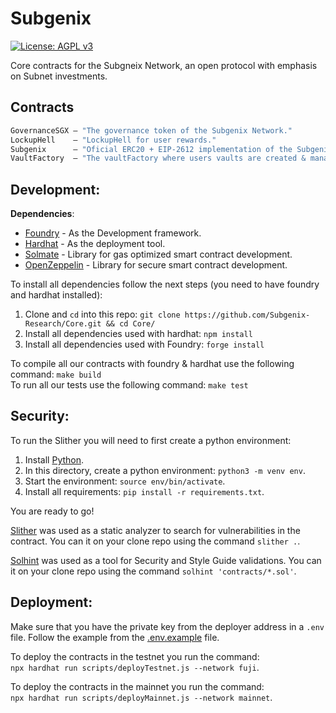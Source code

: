 # Subgenix

[![License: AGPL v3](https://img.shields.io/badge/License-AGPL%20v3-blue.svg)](https://www.gnu.org/licenses/agpl-3.0)

Core contracts for the Subgneix Network, an open protocol with emphasis on Subnet investments.

## Contracts

```ml
GovernanceSGX — "The governance token of the Subgenix Network."
LockupHell    — "LockupHell for user rewards."
Subgenix      — "Oficial ERC20 + EIP-2612 implementation of the Subgenix Network token."
VaultFactory  — "The vaultFactory where users vaults are created & managed."
```

## Development:

**Dependencies**:
- [Foundry](https://github.com/gakonst/foundry#installation) - As the Development framework.   
- [Hardhat](https://github.com/NomicFoundation/hardhat) - As the deployment tool.    
- [Solmate](https://github.com/Rari-Capital/solmate) - Library for gas optimized smart contract development.    
- [OpenZeppelin](https://github.com/OpenZeppelin/openzeppelin-contracts) - Library for secure smart contract development.    
      
To install all dependencies follow the next steps (you need to have foundry and hardhat installed):    
1. Clone and `cd` into this repo: `git clone https://github.com/Subgenix-Research/Core.git && cd Core/`   
2. Install all dependencies used with hardhat: `npm install`
3. Install all dependencies used with Foundry: `forge install`

      
To compile all our contracts with foundry & hardhat use the following command: `make build`  
To run all our tests use the following command: `make test`   

## Security:

To run the Slither you will need to first create a python environment:

1. Install [Python](https://www.python.org/downloads/).
2. In this directory, create a python environment: `python3 -m venv env`.
3. Start the environment: `source env/bin/activate`.
4. Install all requirements: `pip install -r requirements.txt`.

You are ready to go!

[Slither](https://github.com/crytic/slither) was used as a static analyzer to
search for vulnerabilities in the contract. You can it on your clone repo using 
the command `slither .`.

[Solhint](https://github.com/protofire/solhint) was used as a tool for Security 
and Style Guide validations. You can it on your clone repo using the command 
`solhint 'contracts/*.sol'`.


## Deployment:

Make sure that you have the private key from the deployer address in a `.env` file.
Follow the example from the [.env.example](.env.example) file.


To deploy the contracts in the testnet you run the command:   
`npx hardhat run scripts/deployTestnet.js --network fuji`.
    
To deploy the contracts in the mainnet you run the command:   
`npx hardhat run scripts/deployMainnet.js --network mainnet`.
